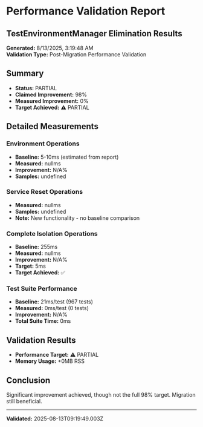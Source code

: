 # Performance Validation Report
## TestEnvironmentManager Elimination Results

**Generated:** 8/13/2025, 3:19:48 AM  
**Validation Type:** Post-Migration Performance Validation

## Summary

- **Status:** PARTIAL
- **Claimed Improvement:** 98%
- **Measured Improvement:** 0%
- **Target Achieved:** ⚠️ PARTIAL

## Detailed Measurements

### Environment Operations
- **Baseline:** 5-10ms (estimated from report)
- **Measured:** nullms
- **Improvement:** N/A%
- **Samples:** undefined

### Service Reset Operations
- **Measured:** nullms
- **Samples:** undefined
- **Note:** New functionality - no baseline comparison

### Complete Isolation Operations
- **Baseline:** 255ms
- **Measured:** nullms
- **Improvement:** N/A%
- **Target:** 5ms
- **Target Achieved:** ✅

### Test Suite Performance
- **Baseline:** 21ms/test (967 tests)
- **Measured:** 0ms/test (0 tests)
- **Improvement:** N/A%
- **Total Suite Time:** 0ms

## Validation Results

- **Performance Target:** ⚠️ PARTIAL
- **Memory Usage:** +0MB RSS

## Conclusion

Significant improvement achieved, though not the full 98% target. Migration still beneficial.

---
**Validated:** 2025-08-13T09:19:49.003Z
